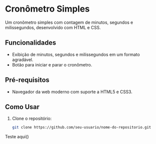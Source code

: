 # Cronômetro Simples

Um cronômetro simples com contagem de minutos, segundos e milissegundos, desenvolvido com HTML e CSS.

## Funcionalidades

- Exibição de minutos, segundos e milissegundos em um formato agradável.
- Botão para iniciar e parar o cronômetro.

## Pré-requisitos

- Navegador da web moderno com suporte a HTML5 e CSS3.

## Como Usar

1. Clone o repositório:

   ```bash
   git clone https://github.com/seu-usuario/nome-do-repositorio.git
   
Teste aqui()
